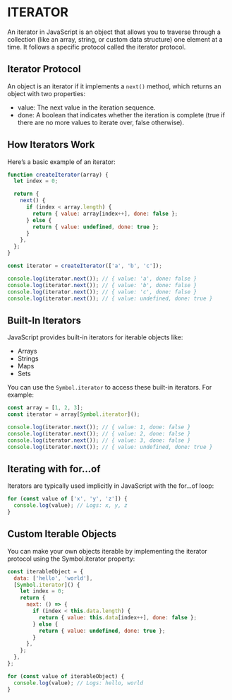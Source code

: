 # ITERATOR

An iterator in JavaScript is an object that allows you to traverse through a collection (like an array, string, or custom data structure) one element at a time. It follows a specific protocol called the iterator protocol.

## Iterator Protocol

An object is an iterator if it implements a `next()` method, which returns an object with two properties:

- value: The next value in the iteration sequence.
- done: A boolean that indicates whether the iteration is complete (true if there are no more values to iterate over, false otherwise).

## How Iterators Work

Here’s a basic example of an iterator:

```js
function createIterator(array) {
  let index = 0;

  return {
    next() {
      if (index < array.length) {
        return { value: array[index++], done: false };
      } else {
        return { value: undefined, done: true };
      }
    },
  };
}

const iterator = createIterator(['a', 'b', 'c']);

console.log(iterator.next()); // { value: 'a', done: false }
console.log(iterator.next()); // { value: 'b', done: false }
console.log(iterator.next()); // { value: 'c', done: false }
console.log(iterator.next()); // { value: undefined, done: true }
```

## Built-In Iterators

JavaScript provides built-in iterators for iterable objects like:

- Arrays
- Strings
- Maps
- Sets

You can use the `Symbol.iterator` to access these built-in iterators. For example:

```js
const array = [1, 2, 3];
const iterator = array[Symbol.iterator]();

console.log(iterator.next()); // { value: 1, done: false }
console.log(iterator.next()); // { value: 2, done: false }
console.log(iterator.next()); // { value: 3, done: false }
console.log(iterator.next()); // { value: undefined, done: true }
```

## Iterating with for...of

Iterators are typically used implicitly in JavaScript with the for...of loop:

```js
for (const value of ['x', 'y', 'z']) {
  console.log(value); // Logs: x, y, z
}
```

## Custom Iterable Objects

You can make your own objects iterable by implementing the iterator protocol using the Symbol.iterator property:

```js
const iterableObject = {
  data: ['hello', 'world'],
  [Symbol.iterator]() {
    let index = 0;
    return {
      next: () => {
        if (index < this.data.length) {
          return { value: this.data[index++], done: false };
        } else {
          return { value: undefined, done: true };
        }
      },
    };
  },
};

for (const value of iterableObject) {
  console.log(value); // Logs: hello, world
}
```
